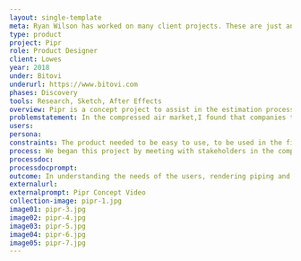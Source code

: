 ```yaml
---
layout: single-template
meta: Ryan Wilson has worked on many client projects. These are just an example of some of the excellent product design work that he could do on your project.
type: product
project: Pipr
role: Product Designer
client: Lowes
year: 2018
under: Bitovi
underurl: https://www.bitovi.com
phases: Discovery
tools: Research, Sketch, After Effects
overview: Pipr is a concept project to assist in the estimation process for installing compressed air piping and products in industrial settings.
problemstatement: In the compressed air market,I found that companies that install compressed air piping and products find the estimation process the most difficult and frustrating part of the job. There are many things that can go wrong when estimating a job which can leave the installer stuck eating the cost for misquoted jobs or spending additional costs for shipping to get unique fixtures delivered that were not identified upfront.
users:
persona:
constraints: The product needed to be easy to use, to be used in the field, have common items that can be saved and reused, and to do the math for the user. The stakeholders also preferred for the product to be produced for use on a low-cost tablet, since the use for this product would be for job sites and tossed into a work truck.
process: We began this project by meeting with stakeholders in the compressed air market to identify pain points in their estimation process. For the most part, the current process of estimating is done using a yellow legal pad and a pen. Users in the field measure the room, write down numbers, and do loose sketches of the area. Several problems with this method are that items are missed and not realized until the paper gets back to the office for another person to put the quote together, individual’s handwriting can be difficult to read, and measurements can be noted incorrectly or missed altogether.
processdoc:
processdocprompt:
outcome: In understanding the needs of the users, rendering piping and fixtures in 3D spaces would be the best and most accurate solution for this product. I created and refined several user flows, vetted them with the stakeholders, and created a concept design to submit to the stakeholders and investors.
externalurl:
externalprompt: Pipr Concept Video
collection-image: pipr-1.jpg
image01: pipr-3.jpg
image02: pipr-4.jpg
image03: pipr-5.jpg
image04: pipr-6.jpg
image05: pipr-7.jpg
---
```

